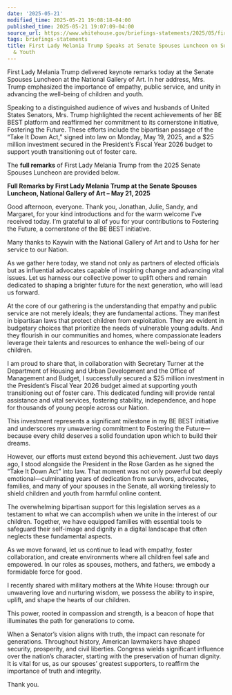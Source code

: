 ```yaml
---
date: '2025-05-21'
modified_time: 2025-05-21 19:08:18-04:00
published_time: 2025-05-21 19:07:09-04:00
source_url: https://www.whitehouse.gov/briefings-statements/2025/05/first-lady-melania-trump-speaks-at-senate-spouses-luncheon-on-supporting-children-youth/
tags: briefings-statements
title: First Lady Melania Trump Speaks at Senate Spouses Luncheon on Supporting Children
  & Youth
---
```

 
First Lady Melania Trump delivered keynote remarks today at the Senate
Spouses Luncheon at the National Gallery of Art. In her address, Mrs.
Trump emphasized the importance of empathy, public service, and unity in
advancing the well-being of children and youth.

Speaking to a distinguished audience of wives and husbands of United
States Senators, Mrs. Trump highlighted the recent achievements of her
BE BEST platform and reaffirmed her commitment to its cornerstone
initiative, Fostering the Future. These efforts include the bipartisan
passage of the “Take It Down Act,” signed into law on Monday, May 19,
2025, and a $25 million investment secured in the President’s Fiscal
Year 2026 budget to support youth transitioning out of foster care.

The **full remarks** of First Lady Melania Trump from the 2025 Senate
Spouses Luncheon are provided below.

**Full Remarks by First Lady Melania Trump at the Senate Spouses
Luncheon, National Gallery of Art – May 21, 2025**

Good afternoon, everyone. Thank you, Jonathan, Julie, Sandy, and
Margaret, for your kind introductions and for the warm welcome I’ve
received today. I’m grateful to all of you for your contributions to
Fostering the Future, a cornerstone of the BE BEST initiative.

Many thanks to Kaywin with the National Gallery of Art and to Usha for
her service to our Nation.

As we gather here today, we stand not only as partners of elected
officials but as influential advocates capable of inspiring change and
advancing vital issues. Let us harness our collective power to uplift
others and remain dedicated to shaping a brighter future for the next
generation, who will lead us forward.

At the core of our gathering is the understanding that empathy and
public service are not merely ideals; they are fundamental actions. They
manifest in bipartisan laws that protect children from exploitation.
They are evident in budgetary choices that prioritize the needs of
vulnerable young adults. And they flourish in our communities and homes,
where compassionate leaders leverage their talents and resources to
enhance the well-being of our children.

I am proud to share that, in collaboration with Secretary Turner at the
Department of Housing and Urban Development and the Office of Management
and Budget, I successfully secured a $25 million investment in the
President’s Fiscal Year 2026 budget aimed at supporting youth
transitioning out of foster care. This dedicated funding will provide
rental assistance and vital services, fostering stability, independence,
and hope for thousands of young people across our Nation.

This investment represents a significant milestone in my BE BEST
initiative and underscores my unwavering commitment to Fostering the
Future—because every child deserves a solid foundation upon which to
build their dreams.

However, our efforts must extend beyond this achievement. Just two days
ago, I stood alongside the President in the Rose Garden as he signed the
“Take It Down Act” into law. That moment was not only powerful but
deeply emotional—culminating years of dedication from survivors,
advocates, families, and many of your spouses in the Senate, all working
tirelessly to shield children and youth from harmful online content.

The overwhelming bipartisan support for this legislation serves as a
testament to what we can accomplish when we unite in the interest of our
children. Together, we have equipped families with essential tools to
safeguard their self-image and dignity in a digital landscape that often
neglects these fundamental aspects.

As we move forward, let us continue to lead with empathy, foster
collaboration, and create environments where all children feel safe and
empowered. In our roles as spouses, mothers, and fathers, we embody a
formidable force for good.

I recently shared with military mothers at the White House: through our
unwavering love and nurturing wisdom, we possess the ability to inspire,
uplift, and shape the hearts of our children.

This power, rooted in compassion and strength, is a beacon of hope that
illuminates the path for generations to come.

When a Senator’s vision aligns with truth, the impact can resonate for
generations. Throughout history, American lawmakers have shaped
security, prosperity, and civil liberties. Congress wields significant
influence over the nation’s character, starting with the preservation of
human dignity. It is vital for us, as our spouses’ greatest supporters,
to reaffirm the importance of truth and integrity.

Thank you.
